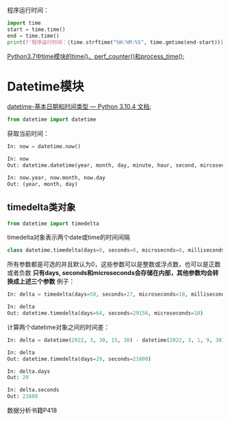程序运行时间：
```python
import time
start = time.time()
end = time.time()
print(f'程序运行时间：{time.strftime("%H:%M:%S", time.gmtime(end-start))}')  # "%H:%M:%S"必须使用双引号，不能使用单引号
```
[Python3.7中time模块的time()、perf_counter()和process_time()](https://blog.csdn.net/qq_27283619/article/details/89280974);
# Datetime模块

[datetime-基本日期和时间类型 — Python 3.10.4 文档](https://docs.python.org/zh-cn/3/library/datetime.html#module-datetime);

```python
from datetime import datetime
```

获取当前时间：
```python
In: now = datetime.now()

In: now
Out: datetime.datetime(year, month, day, minute, hour, second, mircosecond)

In: now.year, now.month, now.day
Out: (year, month, day)
```

## timedelta类对象

```python
from datetime import timedelta
```

timedelta对象表示两个date或time的时间间隔
```python
class datetime.timedelta(days=0, seconds=0, microsecnds=0, milliseconds=0, minutes=0, hours=0, weeks=0)
```
所有参数都是可选的并且默认为0，这些参数可以是整数或浮点数，也可以是正数或者负数
**只有days, seconds和microseconds会存储在内部，其他参数均会转换成上述三个参数**
例子：
```python
In: delta = timedelta(days=50, seconds=27, microseconds=10, milliseconds=29000, minutes=5, hours=8, weeks=2)

In: delta
Out: datetime.timedelta(days=64, seconds=29156, microseconds=10)
```

计算两个datetime对象之间的时间差：
```python
In: delta = datetime(2022, 3, 30, 15, 30) - datetime(2022, 3, 1, 9, 30)

In: delta
Out: datetime.timedelta(days=29, seconds=21600)

In: delta.days
Out: 29

In: delta.seconds
Out: 21600
```

数据分析书籍P418
